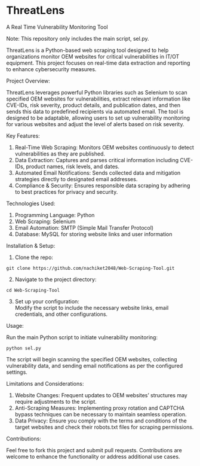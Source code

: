 # ThreatLens
A Real Time Vulnerability Monitoring Tool

Note: This repository only includes the main script, sel.py.

ThreatLens is a Python-based web scraping tool designed to help organizations monitor OEM websites for critical vulnerabilities in IT/OT equipment. This project focuses on real-time data extraction and reporting to enhance cybersecurity measures.

Project Overview:

ThreatLens leverages powerful Python libraries such as Selenium to scan specified OEM websites for vulnerabilities, extract relevant information like CVE-IDs, risk severity, product details, and publication dates, and then sends this data to predefined recipients via automated email. The tool is designed to be adaptable, allowing users to set up vulnerability monitoring for various websites and adjust the level of alerts based on risk severity.

Key Features:

1. Real-Time Web Scraping: Monitors OEM websites continuously to detect vulnerabilities as they are published.  
2. Data Extraction: Captures and parses critical information including CVE-IDs, product names, risk levels, and dates.  
3. Automated Email Notifications: Sends collected data and mitigation strategies directly to designated email addresses.  
4. Compliance & Security: Ensures responsible data scraping by adhering to best practices for privacy and security.  


Technologies Used:

1. Programming Language: Python  
2. Web Scraping: Selenium 
3. Email Automation: SMTP (Simple Mail Transfer Protocol)  
4. Database: MySQL for storing website links and user information  

Installation & Setup:  

1. Clone the repo:   

  ```git clone https://github.com/nachiket2048/Web-Scraping-Tool.git```  

2. Navigate to the project directory:

  ```cd Web-Scraping-Tool``` 

3. Set up your configuration:  
Modify the script to include the necessary website links, email credentials, and other configurations.

Usage: 

Run the main Python script to initiate vulnerability monitoring:

```python sel.py```

The script will begin scanning the specified OEM websites, collecting vulnerability data, and sending email notifications as per the configured settings.

Limitations and Considerations:

1. Website Changes: Frequent updates to OEM websites’ structures may require adjustments to the script.  
2. Anti-Scraping Measures: Implementing proxy rotation and CAPTCHA bypass techniques can be necessary to maintain seamless operation.  
3. Data Privacy: Ensure you comply with the terms and conditions of the target websites and check their robots.txt files for scraping permissions.  


Contributions:

Feel free to fork this project and submit pull requests. Contributions are welcome to enhance the functionality or address additional use cases.


